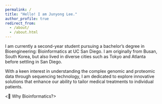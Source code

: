 ```yaml
---
permalink: /
title: "Hello! I am Junyong Lee."
author_profile: true
redirect_from: 
  - /about/
  - /about.html
---
```


I am currently a second-year student pursuing a bachelor’s degree in Bioengineering: Bioinformatics at UC San Diego. I am originally from Busan, South Korea, but also lived in diverse cities such as Tokyo and Atlanta before settling in San Diego.
 
With a keen interest in understanding the complex genomic and proteomic data through sequencing technology, I am dedicated to explore innovative solutions that enhance our ability to tailor medical treatments to individual patients. 

<🧬 Why Bioinformatics?>

<Research Interests>

<Ongoing Project>
